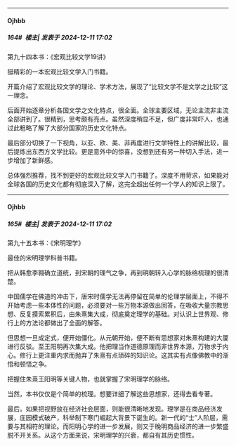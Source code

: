 ﻿
*****

####  Ojhbb  
##### 164#         楼主| 发表于 2024-12-11 17:02

第九十四本书：《宏观比较文学19讲》

挺精彩的一本宏观比较文学入门书籍。

开篇介绍了宏观比较文学的理论、学术方法，展现了“比较文学不是文学之比较”这一理念。

后面开始逐章分析各国文学之文化特点，很全面。全球主要区域，无论主流非主流全部讲到了。很精到，思考颇有亮点。虽然深度稍显不足，但广度非常吓人，也通过此粗略了解了大部分国家的历史文化特点。

最后部分切换了一下视角，以亚、欧、美、非再度进行文学特性上的讲解比较，最后提炼出东西方文学比较。更是意外中的惊喜，没想到还有另一种切入手法，进一步增加了新鲜感。

总体强烈推荐，找不到更好的宏观比较文学入门书籍了。深度不用苛求，如果能对全球各国的历史文化都有彻底深入了解，这完全超出任何一个学人的知识上限了。

*****

####  Ojhbb  
##### 165#         楼主| 发表于 2024-12-11 17:02

第九十五本书：《宋明理学》

最佳的宋明理学科普书籍。

把从韩愈李翱确立道统，到宋朝的理气之争，再到明朝转入心学的脉络梳理的很清楚。

中国儒学在佛道的冲击下，唐宋时儒学无法再停留在简单的伦理学层面上，不得不开始考虑一些本体性的问题，必须要对一些万物本源做出回答，在吸收大量宗教思想、反复摸索累积后，由朱熹集大成，彻底奠定理学的基础。对认识上世界观、修行上的方法论都做出了全面的解答。

但思想一旦成定式，便开始僵化。从元朝开始，便不断有思想家对朱熹构建的大厦进行反驳。至王阳明再次集大成。他把理当作道德原理而非世界本源，万物求于内心。修行上更注重内求而抛弃了朱熹有点琐碎的知识论。这其实有点像佛教中的渐悟和顿悟之争。

把握住朱熹王阳明等关键人物，也就掌握了宋明理学的脉络。

当然，本书仅仅是个简单的梳理。想要详细了解这些思想家，还得去看专著。

最后。如果把视野放在经济社会层面，则能很清晰地发现。理学是在商品经济发展，庄园模式破产，科举制下寒门崛起大背景下诞生的。新一代的“士”人阶层，需要与其相符的理论。而阳明心学的进一步发展，则又于晚明商品经济的进一步繁盛脱不开关系。从这个方面来说，宋明理学的兴衰，都自有其历史惯性。

